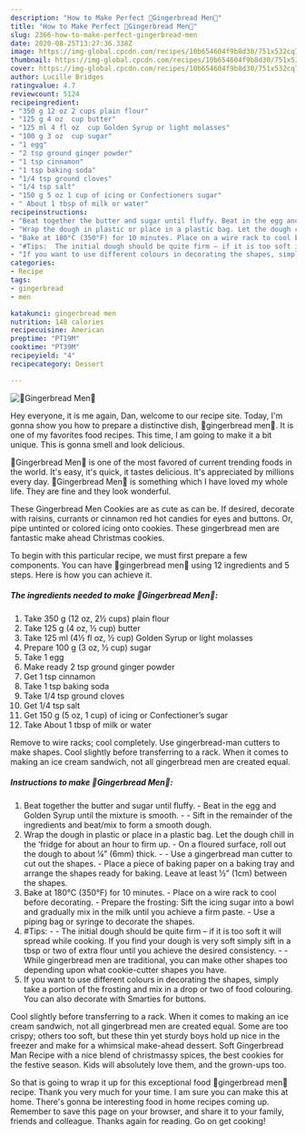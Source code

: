 ```yaml
---
description: "How to Make Perfect 🍪Gingerbread Men🍪"
title: "How to Make Perfect 🍪Gingerbread Men🍪"
slug: 2366-how-to-make-perfect-gingerbread-men
date: 2020-08-25T13:27:36.338Z
image: https://img-global.cpcdn.com/recipes/10b654604f9b8d30/751x532cq70/🍪gingerbread-men🍪-recipe-main-photo.jpg
thumbnail: https://img-global.cpcdn.com/recipes/10b654604f9b8d30/751x532cq70/🍪gingerbread-men🍪-recipe-main-photo.jpg
cover: https://img-global.cpcdn.com/recipes/10b654604f9b8d30/751x532cq70/🍪gingerbread-men🍪-recipe-main-photo.jpg
author: Lucille Bridges
ratingvalue: 4.7
reviewcount: 5124
recipeingredient:
- "350 g 12 oz 2 cups plain flour"
- "125 g 4 oz  cup butter"
- "125 ml 4 fl oz  cup Golden Syrup or light molasses"
- "100 g 3 oz  cup sugar"
- "1 egg"
- "2 tsp ground ginger powder"
- "1 tsp cinnamon"
- "1 tsp baking soda"
- "1/4 tsp ground cloves"
- "1/4 tsp salt"
- "150 g 5 oz 1 cup of icing or Confectioners sugar"
- " About 1 tbsp of milk or water"
recipeinstructions:
- "Beat together the butter and sugar until fluffy. Beat in the egg and Golden Syrup until the mixture is smooth.  Sift in the remainder of the ingredients and beat/mix to form a smooth dough."
- "Wrap the dough in plastic or place in a plastic bag. Let the dough chill in the ‘fridge for about an hour to firm up. On a floured surface, roll out the dough to about ¼” (6mm) thick.   Use a gingerbread man cutter to cut out the shapes. Place a piece of baking paper on a baking tray and arrange the shapes ready for baking. Leave at least ½” (1cm) between the shapes."
- "Bake at 180°C (350°F) for 10 minutes. Place on a wire rack to cool before decorating. Prepare the frosting: Sift the icing sugar into a bowl and gradually mix in the milk until you achieve a firm paste. Use a piping bag or syringe to decorate the shapes."
- "#Tips:  The initial dough should be quite firm – if it is too soft it will spread while cooking. If you find your dough is very soft simply sift in a tbsp or two of extra flour until you achieve the desired consistency.  While gingerbread men are traditional, you can make other shapes too depending upon what cookie-cutter shapes you have."
- "If you want to use different colours in decorating the shapes, simply take a portion of the frosting and mix in a drop or two of food colouring. You can also decorate with Smarties for buttons."
categories:
- Recipe
tags:
- gingerbread
- men

katakunci: gingerbread men 
nutrition: 148 calories
recipecuisine: American
preptime: "PT19M"
cooktime: "PT39M"
recipeyield: "4"
recipecategory: Dessert

---
```



![🍪Gingerbread Men🍪](https://img-global.cpcdn.com/recipes/10b654604f9b8d30/751x532cq70/🍪gingerbread-men🍪-recipe-main-photo.jpg)

Hey everyone, it is me again, Dan, welcome to our recipe site. Today, I'm gonna show you how to prepare a distinctive dish, 🍪gingerbread men🍪. It is one of my favorites food recipes. This time, I am going to make it a bit unique. This is gonna smell and look delicious.

🍪Gingerbread Men🍪 is one of the most favored of current trending foods in the world. It's easy, it's quick, it tastes delicious. It's appreciated by millions every day. 🍪Gingerbread Men🍪 is something which I have loved my whole life. They are fine and they look wonderful.

These Gingerbread Men Cookies are as cute as can be. If desired, decorate with raisins, currants or cinnamon red hot candies for eyes and buttons. Or, pipe untinted or colored icing onto cookies. These gingerbread men are fantastic make ahead Christmas cookies.


To begin with this particular recipe, we must first prepare a few components. You can have 🍪gingerbread men🍪 using 12 ingredients and 5 steps. Here is how you can achieve it.

<!--inarticleads1-->

##### The ingredients needed to make 🍪Gingerbread Men🍪:

1. Take 350 g (12 oz, 2½ cups) plain flour
1. Take 125 g (4 oz, ½ cup) butter
1. Take 125 ml (4½ fl oz, ½ cup) Golden Syrup or light molasses
1. Prepare 100 g (3 oz, ½ cup) sugar
1. Take 1 egg
1. Make ready 2 tsp ground ginger powder
1. Get 1 tsp cinnamon
1. Take 1 tsp baking soda
1. Take 1/4 tsp ground cloves
1. Get 1/4 tsp salt
1. Get 150 g (5 oz, 1 cup) of icing or Confectioner’s sugar
1. Take  About 1 tbsp of milk or water


Remove to wire racks; cool completely. Use gingerbread-man cutters to make shapes. Cool slightly before transferring to a rack. When it comes to making an ice cream sandwich, not all gingerbread men are created equal. 

<!--inarticleads2-->

##### Instructions to make 🍪Gingerbread Men🍪:

1. Beat together the butter and sugar until fluffy. - Beat in the egg and Golden Syrup until the mixture is smooth. -  - Sift in the remainder of the ingredients and beat/mix to form a smooth dough.
1. Wrap the dough in plastic or place in a plastic bag. Let the dough chill in the ‘fridge for about an hour to firm up. - On a floured surface, roll out the dough to about ¼” (6mm) thick.  -  - Use a gingerbread man cutter to cut out the shapes. - Place a piece of baking paper on a baking tray and arrange the shapes ready for baking. Leave at least ½” (1cm) between the shapes.
1. Bake at 180°C (350°F) for 10 minutes. - Place on a wire rack to cool before decorating. - Prepare the frosting: Sift the icing sugar into a bowl and gradually mix in the milk until you achieve a firm paste. - Use a piping bag or syringe to decorate the shapes.
1. #Tips: -  - The initial dough should be quite firm – if it is too soft it will spread while cooking. If you find your dough is very soft simply sift in a tbsp or two of extra flour until you achieve the desired consistency. -  - While gingerbread men are traditional, you can make other shapes too depending upon what cookie-cutter shapes you have.
1. If you want to use different colours in decorating the shapes, simply take a portion of the frosting and mix in a drop or two of food colouring. You can also decorate with Smarties for buttons.


Cool slightly before transferring to a rack. When it comes to making an ice cream sandwich, not all gingerbread men are created equal. Some are too crispy; others too soft, but these thin yet sturdy boys hold up nice in the freezer and make for a whimsical make-ahead dessert. Soft Gingerbread Man Recipe with a nice blend of christmassy spices, the best cookies for the festive season. Kids will absolutely love them, and the grown-ups too. 

So that is going to wrap it up for this exceptional food 🍪gingerbread men🍪 recipe. Thank you very much for your time. I am sure you can make this at home. There's gonna be interesting food in home recipes coming up. Remember to save this page on your browser, and share it to your family, friends and colleague. Thanks again for reading. Go on get cooking!
